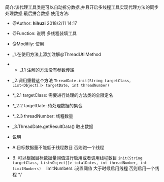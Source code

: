 简介:该代理工具类是可以自动拆分数据,并且开启多线程工具实现代理方法的同步处理数据,最后拼合数据
使用方法:
 * @Author: **hihuzi** 2018/2/11 14:17
 
 * @Function: 说明  多线程装填工具
 * @Modifily: 使用
 * _1.在使用方法上添加注解@ThreadUtilMethod
 * * _1.1 注解的方法没有参数传递
 * _2.调用重载这个方法
 `ThreadDate.init(String targetClass, List<Object[]> targetDate, int threadNumber)`
 * *_2.1 targetClass:    需要进行处理的方法类的全限定名
 * *_2.2 targetDate:     待处理数据的集合
 * *_2.3 threadNumber:   线程数量
 * _3.ThreadDate.getResultData() 取出数据
 * 说明
 * A.目标数据量不能低于线程数目  否则跑一个线程
 * B. 可以根据目标数据量阈值进行启用或者调用线程数目 
  `init(String targetClass, List<Object[]> totalDates, int threadNumber, int limitNumbers)  `limitNumbers :设置阈值 大于时候启用线程 否则启用一个线程
 */